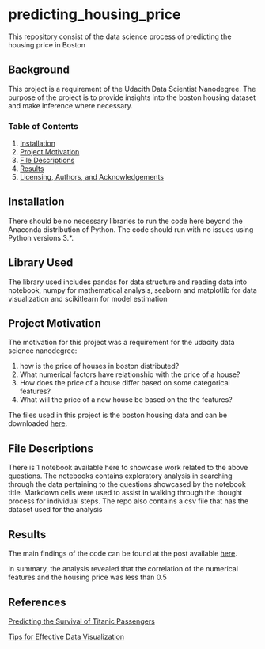 # predicting_housing_price
This repository consist of the data science process of predicting the housing price in Boston

## Background

This project is a requirement of the Udacith Data Scientist Nanodegree. The purpose of the project is to provide insights into the boston housing dataset and make inference where necessary. 

### Table of Contents

1. [Installation](#installation)
2. [Project Motivation](#motivation)
3. [File Descriptions](#files)
4. [Results](#results)
5. [Licensing, Authors, and Acknowledgements](#licensing)

## Installation <a name="installation"></a>

There should be no necessary libraries to run the code here beyond the Anaconda distribution of Python.  The code should run with no issues using Python versions 3.*.

## Library Used <a name="library"></a>

The library used includes pandas for data structure and reading data into notebook, numpy for mathematical analysis, seaborn and matplotlib for data visualization and scikitlearn for model estimation

## Project Motivation<a name="motivation"></a>

The motivation for this project was a requirement for the udacity data science nanodegree:

1. how is the price of houses in boston distributed?
2. What numerical factors have relationshio with the price of a house?
3. How does the price of a house differ based on some categorical features?
4. What will the price of a new house be based on the the features?

The files used in this project is the boston housing data and can be downloaded [here](https://medium.com/r/?url=https%3A%2F%2Fstorage.googleapis.com%2Fkaggle-data-sets%2F395%2F799891%2Fbundle%2Farchive.zip%3FGoogleAccessId%3Dweb-data%40kaggle-161607.iam.gserviceaccount.com%26Expires%3D1585669302%26Signature%3DfcpB%252Fk59yUrzco0rGqOwyGMxQOQQ%252BZ6mR9xDxIRGoOakpADP1CruDc2nGUBNjEYtlo%252FPg8idoYfI%252F8xFbby8jr7hQzlvnXwnAHMG7%252FZM9mqlkbTg3pMAMdQp%252FELfGeJ%252BmHoI7j43XpbCAdwaAA403Hq9t4hpE7Ox4MDrP%252BgytVXvoSA74uFRUi9r0sOKyHxmZnpWZcnCHSypvibY4Wk00MXk2glWYYKhMtM%252FHZwJkdq1kjZRAP%252B2ktx4xrEM%252FqqUEWJQWPGJQ5W6TOBOQxJdODFYq97bvB6HuniT7If%252BBbGNBtNDU5JYMANXD8TvQSGx6pOs%252B5gwPxexHugUSXLRsg%253D%253D%26response-content-disposition%3Dattachment%253B%2Bfilename%253Dboston.zip). 


## File Descriptions <a name="files"></a>

There is 1 notebook available here to showcase work related to the above questions.  The notebooks contains exploratory analysis in searching through the data pertaining to the questions showcased by the notebook title.  Markdown cells were used to assist in walking through the thought process for individual steps. The repo also contains a csv file that has the dataset used for the analysis


## Results<a name="results"></a>

The main findings of the code can be found at the post available [here](https://medium.com/@adeotiadegboyega/making-predictions-are-beautiful-528a464ebfeb).

In summary, the analysis revealed that the correlation of the numerical features and the housing price was less than 0.5

## References <a name="reference"></a>

[Predicting the Survival of Titanic Passengers](https://towardsdatascience.com/predicting-the-survival-of-titanic-passengers-30870ccc7e8)

[Tips for Effective Data Visualization](https://towardsdatascience.com/tips-for-effective-data-visualization-d4b2af91db37)



